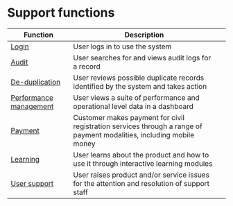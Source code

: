 # Support functions



| Function                                                                     | Description                                                                                                          |   |
| ---------------------------------------------------------------------------- | -------------------------------------------------------------------------------------------------------------------- | - |
| [Login](../support-functions/10.-login.md)                                   | User logs in to use the system                                                                                       |   |
| [Audit](../support-functions/11.-audit.md)                                   | User searches for and views audit logs for a record                                                                  |   |
| [De-duplication](../support-functions/12.-deduplication.md)                  | User reviews possible duplicate records identified by the system and takes action                                    |   |
| [Performance management](../support-functions/13.-performance-management.md) | User views a suite of performance and operational level data in a dashboard                                          |   |
| [Payment](../support-functions/14.-payment.md)                               | Customer makes payment for civil registration services through a range of payment modalities, including mobile money |   |
| [Learning](../support-functions/15.-learning.md)                             | User learns about the product and how to use it through interactive learning modules                                 |   |
| [User support](../support-functions/16.-user-support.md)                     | User raises product and/or service issues for the attention and resolution of support staff                          |   |
